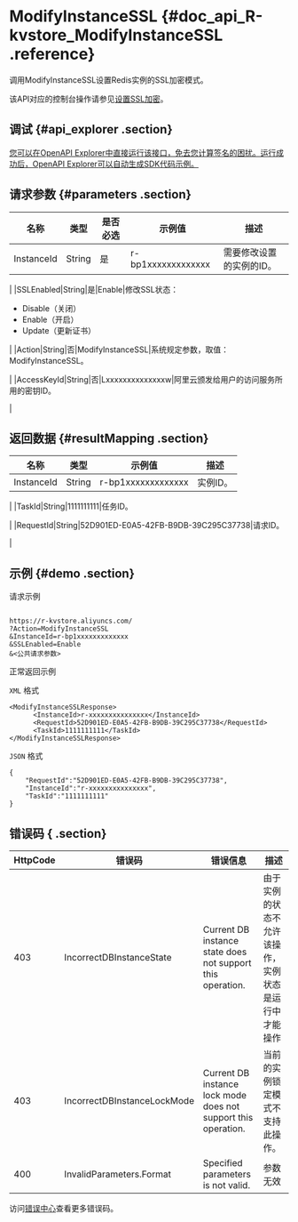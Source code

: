 # ModifyInstanceSSL {#doc_api_R-kvstore_ModifyInstanceSSL .reference}

调用ModifyInstanceSSL设置Redis实例的SSL加密模式。

该API对应的控制台操作请参见[设置SSL加密](~~84898~~)。

## 调试 {#api_explorer .section}

[您可以在OpenAPI Explorer中直接运行该接口，免去您计算签名的困扰。运行成功后，OpenAPI Explorer可以自动生成SDK代码示例。](https://api.aliyun.com/#product=R-kvstore&api=ModifyInstanceSSL&type=RPC&version=2015-01-01)

## 请求参数 {#parameters .section}

|名称|类型|是否必选|示例值|描述|
|--|--|----|---|--|
|InstanceId|String|是|r-bp1xxxxxxxxxxxxx|需要修改设置的实例的ID。

 |
|SSLEnabled|String|是|Enable|修改SSL状态：

 -   Disable（关闭）
-   Enable（开启）
-   Update（更新证书）

 |
|Action|String|否|ModifyInstanceSSL|系统规定参数，取值：ModifyInstanceSSL。

 |
|AccessKeyId|String|否|Lxxxxxxxxxxxxxxw|阿里云颁发给用户的访问服务所用的密钥ID。

 |

## 返回数据 {#resultMapping .section}

|名称|类型|示例值|描述|
|--|--|---|--|
|InstanceId|String|r-bp1xxxxxxxxxxxxx|实例ID。

 |
|TaskId|String|1111111111|任务ID。

 |
|RequestId|String|52D901ED-E0A5-42FB-B9DB-39C295C37738|请求ID。

 |

## 示例 {#demo .section}

请求示例

``` {#request_demo}

https://r-kvstore.aliyuncs.com/
?Action=ModifyInstanceSSL
&InstanceId=r-bp1xxxxxxxxxxxxx
&SSLEnabled=Enable
&<公共请求参数>

```

正常返回示例

`XML` 格式

``` {#xml_return_success_demo}
<ModifyInstanceSSLResponse>
      <InstanceId>r-xxxxxxxxxxxxxxx</InstanceId>
      <RequestId>52D901ED-E0A5-42FB-B9DB-39C295C37738</RequestId>
      <TaskId>1111111111</TaskId>
</ModifyInstanceSSLResponse>
```

`JSON` 格式

``` {#json_return_success_demo}
{
	"RequestId":"52D901ED-E0A5-42FB-B9DB-39C295C37738",
	"InstanceId":"r-xxxxxxxxxxxxxxx",
	"TaskId":"1111111111"
}
```

## 错误码 { .section}

|HttpCode|错误码|错误信息|描述|
|--------|---|----|--|
|403|IncorrectDBInstanceState|Current DB instance state does not support this operation.|由于实例的状态不允许该操作，实例状态是运行中才能操作|
|403|IncorrectDBInstanceLockMode|Current DB instance lock mode does not support this operation.|当前的实例锁定模式不支持此操作。|
|400|InvalidParameters.Format|Specified parameters is not valid.|参数无效|

访问[错误中心](https://error-center.aliyun.com/status/product/R-kvstore)查看更多错误码。

